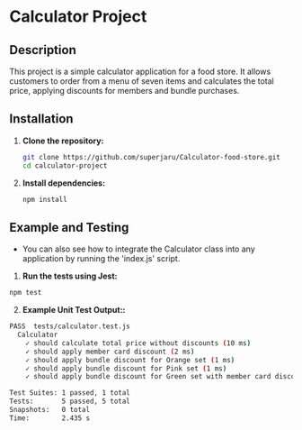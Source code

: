 # Calculator Project

## Description

This project is a simple calculator application for a food store. It allows customers to order from a menu of seven items and calculates the total price, applying discounts for members and bundle purchases.


## Installation

1. **Clone the repository:**

   ```sh
   git clone https://github.com/superjaru/Calculator-food-store.git
   cd calculator-project
   ```
2. **Install dependencies:**

    ```sh
    npm install
    ```


## Example and Testing
- You can also see how to integrate the Calculator class into any application by running the 'index.js' script.


1. **Run the tests using Jest:**
```sh
npm test
```
2. **Example Unit Test Output::**

```sh
PASS  tests/calculator.test.js
  Calculator
    ✓ should calculate total price without discounts (10 ms)
    ✓ should apply member card discount (2 ms)
    ✓ should apply bundle discount for Orange set (1 ms)
    ✓ should apply bundle discount for Pink set (1 ms)
    ✓ should apply bundle discount for Green set with member card discount (1 ms)

Test Suites: 1 passed, 1 total
Tests:       5 passed, 5 total
Snapshots:   0 total
Time:        2.435 s
```